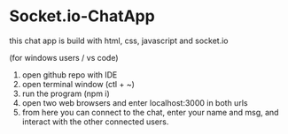 # Socket.io-ChatApp
this chat app is build with html, css, javascript and socket.io

(for windows users / vs code)
1) open github repo with IDE
2) open terminal window (ctl + ~) 
3) run the program (npm i)
4) open two web browsers and enter localhost:3000 in both urls 
5) from here you can connect to the chat, enter your name and msg, and interact with the other connected users. 


